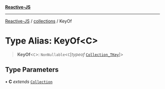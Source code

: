 [**Reactive-JS**](../../README.md)

***

[Reactive-JS](../../README.md) / [collections](../README.md) / KeyOf

# Type Alias: KeyOf\<C\>

> **KeyOf**\<`C`\>: `NonNullable`\<`C`\[*typeof* [`Collection_TKey`](../variables/Collection_TKey.md)\]\>

## Type Parameters

• **C** *extends* [`Collection`](../interfaces/Collection.md)
